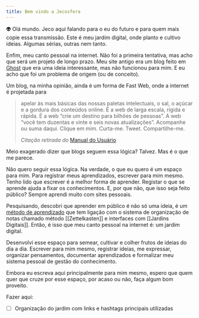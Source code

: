 ```yaml
---
title: Bem vindo a Jecosfera
---
```

👽 Olá mundo. Jeco aqui falando para o eu do futuro e para quem mais copie essa transmissão. Este é meu jardim digital, onde planto e cultivo ideias. Algumas sérias, outras nem tanto.

Enfim, meu canto pessoal na internet. Não foi a primeira tentativa, mas acho que será um projeto de longo prazo. Meu site antigo era um blog feito em [Ghost]([https://ghost.org](https://ghost.org/)) que era uma ideia interessante, mas não funcionou para mim. E eu acho que foi um problema de origem (ou de conceito).

Um blog, na minha opinião, ainda é um forma de Fast Web, onde a internet é projetada para

> apelar às mais básicas das nossas paletas intelectuais, o sal, o açúcar e a gordura dos conteúdos online. É a web de larga escala, rígida e rápida. É a web “crie um destino para bilhões de pessoas”. A web “você tem duzentas e vinte e seis novas atualizações”. Acompanhe ou suma daqui. Clique em mim. Curta-me. Tweet. Compartilhe-me.
> 
> *Citação retirada do* [Manual do Usuário](https://manualdousuario.net/a-slow-web/)

Meio exagerado dizer que blogs seguem essa lógica? Talvez. Mas é o que me parece.

Não quero seguir essa lógica. Na verdade, o que eu quero é um espaço para mim. Para registrar meus aprendizados, escrever para mim mesmo. Tenho lido que escrever é a melhor forma de aprender. Registar o que se aprende ajuda a fixar os conhecimentos. E, por que não, que isso seja feito público? Sempre aprendi muito com sites pessoais. 

Pesquisando, descobri que aprender em público é não só uma ideia, é um [método de aprendizado](https://www.swyx.io/learn-in-public) que tem ligação com o sistema de organização de notas chamado método [[Zettelkasten]] e interfaces com [[Jardins Digitais]]. Então, é isso que meu canto pessoal na internet é: um jardim digital.

Desenvolvi esse espaço para semear, cultivar e colher frutos de ideias do dia a dia. Escrever para mim mesmo, registrar ideias, me expressar, organizar pensamentos, documentar aprendizados e formalizar meu sistema pessoal de gestão do conhecimento. 

Embora eu escreva aqui principalmente para mim mesmo, espero que quem quer que cruze por esse espaço, por acaso ou não, faça algum bom proveito. 

Fazer aqui:
- [ ] Organização do jardim com links e hashtags principais utilizadas

